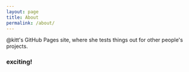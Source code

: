 ```yaml
---
layout: page
title: About
permalink: /about/
---
```


@kitt's GitHub Pages site, where she tests things out for other people's projects.

### exciting!



